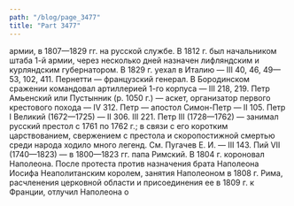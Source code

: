 ```yaml
---
path: "/blog/page_3477"
title: "Part 3477"
---
```


армии, в 1807—1829 гг. на русской службе. В 1812 г. был начальником штаба 1-й армии, через несколько дней назначен лифляндским и курляндским губернатором. В 1829 г. уехал в Италию — III 40, 46, 49—53, 102, 411.
Пернетти — французский генерал. В Бородинском сражении командовал артиллерией 1-го корпуса — III 218, 219.
Петр Амьенский или Пустынник (р. 1050 г.) — аскет, организатор первого крестового похода — IV 312.
Петр — апостол Симон-Петр — II 105.
Петр I Великий (1672—1725) — II 306. III 221.
Петр III (1728—1762) — занимал русский престол с 1761 по 1762 г.; в связи с его коротким царствованием, свержением с престола и скоропостижной смертью среди народа ходило много легенд. См. Пугачев Е. И. — III 143.
Пий VII (1740—1823) — в 1800—1823 гг. папа Римский. В 1804 г. короновал Наполеона. После протеста против назначения брата Наполеона Иосифа Неаполитанским королем, занятия Наполеоном в 1808 г. Рима, расчленения церковной области и присоединения ее в 1809 г. к Франции, отлучил Наполеона о
